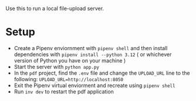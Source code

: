 Use this to run a local file-upload server.

# Setup

- Create a Pipenv enviornment with `pipenv shell` and then install dependencies with `pipenv install --python 3.12` ( or whichever version of Python you have on your machine )
- Start the server with `python app.py`
- In the `pdf` project, find the `.env` file and change the `UPLOAD_URL` line to the following: `UPLOAD_URL=http://localhost:8050`
- Exit the Pipenv virtual enviorment and recreate using `pipenv shell`
- Run `inv dev` to restart the pdf application